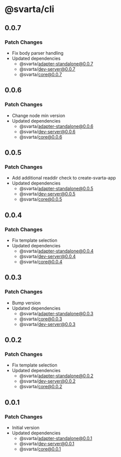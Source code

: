 # @svarta/cli

## 0.0.7

### Patch Changes

- Fix body parser handling
- Updated dependencies
  - @svarta/adapter-standalone@0.0.7
  - @svarta/dev-server@0.0.7
  - @svarta/core@0.0.7

## 0.0.6

### Patch Changes

- Change node min version
- Updated dependencies
  - @svarta/adapter-standalone@0.0.6
  - @svarta/dev-server@0.0.6
  - @svarta/core@0.0.6

## 0.0.5

### Patch Changes

- Add additional readdir check to create-svarta-app
- Updated dependencies
  - @svarta/adapter-standalone@0.0.5
  - @svarta/dev-server@0.0.5
  - @svarta/core@0.0.5

## 0.0.4

### Patch Changes

- Fix template selection
- Updated dependencies
  - @svarta/adapter-standalone@0.0.4
  - @svarta/dev-server@0.0.4
  - @svarta/core@0.0.4

## 0.0.3

### Patch Changes

- Bump version
- Updated dependencies
  - @svarta/adapter-standalone@0.0.3
  - @svarta/core@0.0.3
  - @svarta/dev-server@0.0.3

## 0.0.2

### Patch Changes

- Fix template selection
- Updated dependencies
  - @svarta/adapter-standalone@0.0.2
  - @svarta/dev-server@0.0.2
  - @svarta/core@0.0.2

## 0.0.1

### Patch Changes

- Initial version
- Updated dependencies
  - @svarta/adapter-standalone@0.0.1
  - @svarta/dev-server@0.0.1
  - @svarta/core@0.0.1
